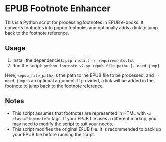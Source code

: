 # EPUB Footnote Enhancer

This is a Python script for processing footnotes in EPUB e-books. It converts footnotes into popup footnotes and optionally adds a link to jump back to the footnote reference.

## Usage

1. Install the dependencies: `pip install -r requirements.txt`
2. Run the script: `python footnote_v2.py <epub_file_path> [--need_jump]`

Here, `<epub_file_path>` is the path to the EPUB file to be processed, and `--need_jump` is an optional argument. If provided, a link will be added in the footnote to jump back to the footnote reference.

## Notes

- This script assumes that footnotes are represented in HTML with `<a class="footnote">` tags. If your EPUB file uses a different markup, you may need to modify the script to suit your needs.
- This script modifies the original EPUB file. It is recommended to back up your EPUB file before running the script.
